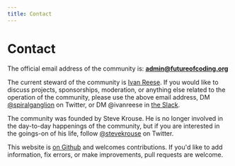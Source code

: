 ```yaml
---
title: Contact
---
```



# Contact

The official email address of the community is: **admin@futureofcoding.org**

The current steward of the community is [Ivan Reese](https://ivanish.ca). If you would like to discuss projects, sponsorships, moderation, or anything else related to the operation of the community, please use the above email address, DM [@spiralganglion](https://twitter.com/spiralganglion) on Twitter, or DM @ivanreese in [the Slack](/community).

The community was founded by Steve Krouse. He is no longer involved in the day-to-day happenings of the community, but if you are interested in the goings-on of his life, follow [@stevekrouse](https://twitter.com/stevekrouse) on Twitter.

This website is [on Github](https://github.com/futureofcoding/futureofcoding.org) and welcomes contributions. If you'd like to add information, fix errors, or make improvements, pull requests are welcome.
